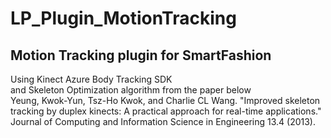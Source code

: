 # LP_Plugin_MotionTracking

## Motion Tracking plugin for SmartFashion  
Using Kinect Azure Body Tracking SDK  
and Skeleton Optimization algorithm from the paper below  
Yeung, Kwok-Yun, Tsz-Ho Kwok, and Charlie CL Wang. "Improved skeleton tracking by duplex kinects: A practical approach for real-time applications." Journal of Computing and Information Science in Engineering 13.4 (2013).
